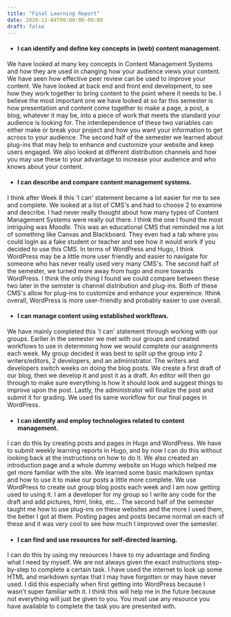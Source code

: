 ```yaml
---
title: "Final Learning Report"
date: 2020-12-04T00:00:00-09:00
draft: false
---
```

- #### I can identify and define key concepts in (web) content management.
We have looked at many key concepts in Content Management Systems and how they are used in changing how your audience
views your content. We have seen how effective peer review can be used to improve your content. We have looked at back
end and front end development, to see how they work together to bring content to the point where it needs to be. I believe 
the most important one we have looked at so far this semester is how presentation and content come together to make a page,
a post, a blog, whatever it may be, into a piece of work that meets the standard your audience is looking for. The interdependence 
of these two variables can either make or break your project and how you want your information to get across to your audience. 
The second half of the semester we learned about plug-ins that may help to enhance and customize your website and keep users
engaged. We also looked at different distribution channels and how you may use these to your advantage to increase your audience
and who knows about your content. 

- #### I can describe and compare content management systems.
I think after Week 8 this 'I can' statement became a lot easier for me to see and complete. We looked at a list of CMS's and had
to choose 2 to examine and describe. I had never really thought about how many types of Content Management Systems were really out 
there. I think the one I found the most intriguing was *Moodle.* This was an educational CMS that reminded me a lot of something like
Canvas and Blackboard. They even had a tab where you could login as a fake student or teacher and see how it would work if you decided
to use this CMS. In terms of WordPress and Hugo, I think WordPress may be a little more user friendly and easier to navigate for 
someone who has never really used very many CMS's. The second half of the semester, we turned more away from hugo and more towards WordPress. 
I think the only thing I found we could compare between these two later in the semster is channel distribution and plug-ins. Both of these
CMS's allow for plug-ins to customize and enhance your expereince. Ithink overall, WordPress is more user-friendly and probably easier to
use overall. 

- #### I can manage content using established workflows.
We have mainly completed this 'I can' statement through working with our groups. Earlier in the semester we met with our groups
and created workflows to use in determining how we would complete our assignments each week. My group decided it was best to split
up the group into 2 writers/editors, 2 developers, and an administrator. The writers and developers switch weeks on doing the blog 
posts. We create a first draft of our blog, then we develop it and post it as a draft. An editor will then go through to make sure
everything is how it should look and suggest things to improve upon the post. Lastly, the administrator will finalize the post and
submit it for grading. We used tis same workflow for our final pages in WordPress. 

- #### I can identify and employ technologies related to content management.
I can do this by creating posts and pages in Hugo and WordPress. We have to submit weekly learning reports in Hugo, and by now I
can do this without looking back at the instructions on how to do it. We also created an introduction page and a whole dummy website
on Hugo which helped me get more familiar with the site. We learned some basic markdown syntax and how to use it to make our posts
a little more complete. We use WordPress to create out group blog posts each week and I am now getting used to using it. I am a developer
for my group so I write any code for the draft and add pictures, html, links, etc... The second half of the semester taught me how to use plug-ins
on these websites and the more I used them, the better I got at them. Posting pages and posts became normal on each of these and it was very cool
to see how much I improved over the semester. 

- #### I can find and use resources for self-directed learning.
I can do this by using my resources I have to my advantage and finding what I need by myself. We are not always given the exact 
instructions step-by-step to complete a certain task. I have used the internet to look up some HTML and markdown syntax that
I may have forgotten or may have never used. I did this especially when first getting into WordPress because I wasn't super familiar 
with it. I think this will help me in the future because not everything will just be given to you. You must use any resource you have
available to complete the task you are presented with. 
